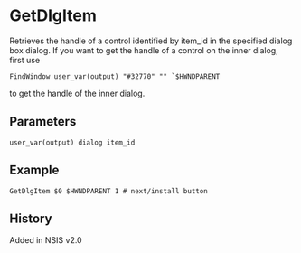 # GetDlgItem

Retrieves the handle of a control identified by item_id in the specified dialog box dialog. If you want to get the handle of a control on the inner dialog, first use

    FindWindow user_var(output) "#32770" "" `$HWNDPARENT

to get the handle of the inner dialog.

## Parameters

    user_var(output) dialog item_id

## Example

    GetDlgItem $0 $HWNDPARENT 1 # next/install button

## History

Added in NSIS v2.0

[1]: Call.md
[2]: Goto.md